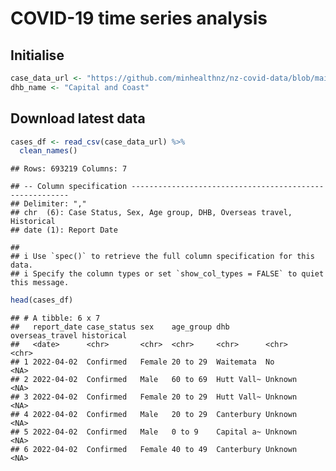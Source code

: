 COVID-19 time series analysis
================

## Initialise

``` r
case_data_url <- "https://github.com/minhealthnz/nz-covid-data/blob/main/cases/covid-cases.csv?raw=true"
dhb_name <- "Capital and Coast"
```

## Download latest data

``` r
cases_df <- read_csv(case_data_url) %>% 
  clean_names()
```

    ## Rows: 693219 Columns: 7

    ## -- Column specification --------------------------------------------------------
    ## Delimiter: ","
    ## chr  (6): Case Status, Sex, Age group, DHB, Overseas travel, Historical
    ## date (1): Report Date

    ## 
    ## i Use `spec()` to retrieve the full column specification for this data.
    ## i Specify the column types or set `show_col_types = FALSE` to quiet this message.

``` r
head(cases_df)
```

    ## # A tibble: 6 x 7
    ##   report_date case_status sex    age_group dhb        overseas_travel historical
    ##   <date>      <chr>       <chr>  <chr>     <chr>      <chr>           <chr>     
    ## 1 2022-04-02  Confirmed   Female 20 to 29  Waitemata  No              <NA>      
    ## 2 2022-04-02  Confirmed   Male   60 to 69  Hutt Vall~ Unknown         <NA>      
    ## 3 2022-04-02  Confirmed   Female 20 to 29  Hutt Vall~ Unknown         <NA>      
    ## 4 2022-04-02  Confirmed   Male   20 to 29  Canterbury Unknown         <NA>      
    ## 5 2022-04-02  Confirmed   Male   0 to 9    Capital a~ Unknown         <NA>      
    ## 6 2022-04-02  Confirmed   Female 40 to 49  Canterbury Unknown         <NA>
